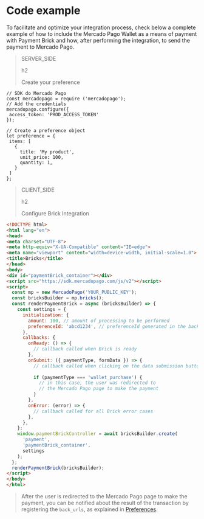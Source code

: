 # Code example

To facilitate and optimize your integration process, check below a complete example of how to include the Mercado Pago Wallet as a means of payment with Payment Brick and how, after performing the integration, to send the payment to Mercado Pago. 

> SERVER_SIDE
>
> h2
>
> Create your preference

```node
// SDK do Mercado Pago
const mercadopago = require ('mercadopago');
// Add the credentials
mercadopago.configure({
 access_token: 'PROD_ACCESS_TOKEN'
});
 
// Create a preference object
let preference = {
 items: [
   {
     title: 'My product',
     unit_price: 100,
     quantity: 1,
   }
 ]
};
```

> CLIENT_SIDE
>
> h2
>
> Configure Brick Integration

```html
<!DOCTYPE html>
<html lang="en">
<head>
<meta charset="UTF-8">
<meta http-equiv="X-UA-Compatible" content="IE=edge">
<meta name="viewport" content="width=device-width, initial-scale=1.0">
<title>Bricks</title>
</head>
<body>
<div id="paymentBrick_container"></div>
<script src="https://sdk.mercadopago.com/js/v2"></script>
<script>
  const mp = new MercadoPago('YOUR_PUBLIC_KEY');
  const bricksBuilder = mp.bricks();
  const renderPaymentBrick = async (bricksBuilder) => {
    const settings = {
      initialization: {
        amount: 100, // amount of processing to be performed
        preferenceId: 'abcd1234', // preferenceId generated in the backend
      },
      callbacks: {
        onReady: () => {
          // callback called when Brick is ready
        },
        onSubmit: ({ paymentType, formData }) => {
          // callback called when clicking on the data submission button
        
          if (paymentType === 'wallet_purchase') {
            // in this case, the user was redirected to
            // the Mercado Pago page to make the payment
          }
        },
        onError: (error) => {
          // callback called for all Brick error cases
        },
      },
    };
    window.paymentBrickController = await bricksBuilder.create(
      'payment',
      'paymentBrick_container',
      settings
    );
  };
  renderPaymentBrick(bricksBuilder);
</script>
</body>
</html>
```

> After the user is redirected to the Mercado Pago page to make the payment, you can be notified about the result of the transaction by registering the `back_urls`, as explained in [Preferences](/developers/en/docs/checkout-bricks/payment-brick/additional-customization/preferences).